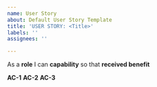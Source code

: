 ```yaml
---
name: User Story
about: Default User Story Template
title: 'USER STORY: <Title>'
labels: ''
assignees: ''

---
```


As a **role** I can **capability** so that **received benefit**

**AC-1**
**AC-2**
**AC-3**
